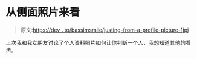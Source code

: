# 从侧面照片来看

> 原文:[https://dev . to/bassimsmile/justing-from-a-profile-picture-1jpj](https://dev.to/bassimsmile/judging-from-a-profile-picture-1jpj)

上次我和我女朋友讨论了个人资料照片如何让你判断一个人，我想知道其他的看法。